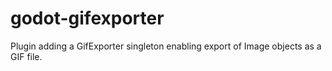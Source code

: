 # godot-gifexporter
Plugin adding a GifExporter singleton enabling export of Image objects as a GIF file.
